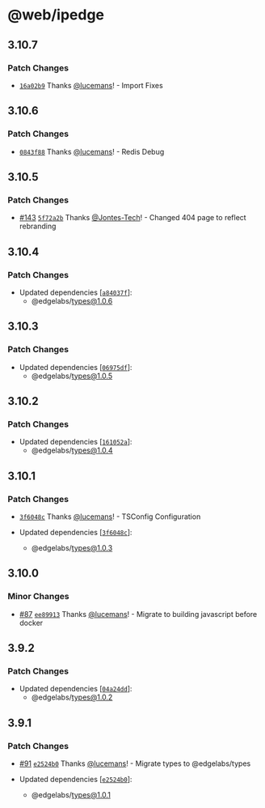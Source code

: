 # @web/ipedge

## 3.10.7

### Patch Changes

- [`16a02b9`](https://github.com/v3xlabs/edgeserver/commit/16a02b9b08f1ab9c8ad58674e9f26fa3534e8d44) Thanks [@lucemans](https://github.com/lucemans)! - Import Fixes

## 3.10.6

### Patch Changes

- [`0843f88`](https://github.com/v3xlabs/edgeserver/commit/0843f8871a095222936e03de4136045df5b6f9eb) Thanks [@lucemans](https://github.com/lucemans)! - Redis Debug

## 3.10.5

### Patch Changes

- [#143](https://github.com/v3xlabs/edgeserver/pull/143) [`5f72a2b`](https://github.com/v3xlabs/edgeserver/commit/5f72a2b26076e7c5ce9f3989412379d9828bade2) Thanks [@Jontes-Tech](https://github.com/Jontes-Tech)! - Changed 404 page to reflect rebranding

## 3.10.4

### Patch Changes

- Updated dependencies [[`a84037f`](https://github.com/v3xlabs/edgeserver/commit/a84037fa28289d3e1c83c310b024d8ba11c7c7f4)]:
  - @edgelabs/types@1.0.6

## 3.10.3

### Patch Changes

- Updated dependencies [[`06975df`](https://github.com/v3xlabs/edgeserver/commit/06975df6a124d9fd09d632f3e58bfc5d5c80c133)]:
  - @edgelabs/types@1.0.5

## 3.10.2

### Patch Changes

- Updated dependencies [[`161052a`](https://github.com/v3xlabs/edgeserver/commit/161052a6e38e916e165911e81ed17ccb29a7777f)]:
  - @edgelabs/types@1.0.4

## 3.10.1

### Patch Changes

- [`3f6048c`](https://github.com/v3xlabs/edgeserver/commit/3f6048ce212cccad16d69be4b10f461915bf36b0) Thanks [@lucemans](https://github.com/lucemans)! - TSConfig Configuration

- Updated dependencies [[`3f6048c`](https://github.com/v3xlabs/edgeserver/commit/3f6048ce212cccad16d69be4b10f461915bf36b0)]:
  - @edgelabs/types@1.0.3

## 3.10.0

### Minor Changes

- [#87](https://github.com/v3xlabs/edgeserver/pull/87) [`ee89913`](https://github.com/v3xlabs/edgeserver/commit/ee8991374f3e5334c3c8435e6e72e6f4a77797b2) Thanks [@lucemans](https://github.com/lucemans)! - Migrate to building javascript before docker

## 3.9.2

### Patch Changes

- Updated dependencies [[`04a24dd`](https://github.com/v3xlabs/edgeserver/commit/04a24dd40a320c2b2f8d8eedac206b5335a32ead)]:
  - @edgelabs/types@1.0.2

## 3.9.1

### Patch Changes

- [#91](https://github.com/v3xlabs/edgeserver/pull/91) [`e2524b0`](https://github.com/v3xlabs/edgeserver/commit/e2524b0f34c4808b6fc443d7ef4c2f321e884b57) Thanks [@lucemans](https://github.com/lucemans)! - Migrate types to @edgelabs/types

- Updated dependencies [[`e2524b0`](https://github.com/v3xlabs/edgeserver/commit/e2524b0f34c4808b6fc443d7ef4c2f321e884b57)]:
  - @edgelabs/types@1.0.1
